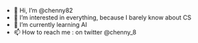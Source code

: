 - 👋 Hi, I’m @chenny82
- 👀 I’m interested in everything, because I barely know about CS
- 🌱 I’m currently learning AI
- 📫 How to reach me : on twitter @chenny_8
